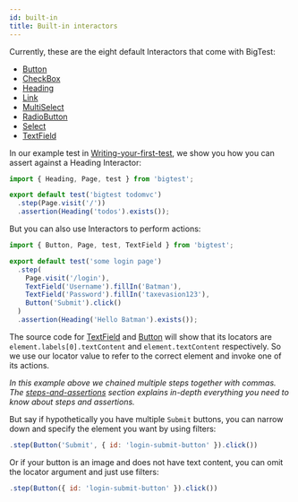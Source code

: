 ```yaml
---
id: built-in
title: Built-in interactors
---
```


Currently, these are the eight default Interactors that come with BigTest:
- [Button](/)
- [CheckBox](/)
- [Heading](/)
- [Link](/)
- [MultiSelect](/)
- [RadioButton](/)
- [Select](/)
- [TextField](/)

In our example test in [Writing-your-first-test](https://frontside.com/), we show you how you can assert against a Heading Interactor:
```js
import { Heading, Page, test } from 'bigtest';

export default test('bigtest todomvc')
  .step(Page.visit('/'))
  .assertion(Heading('todos').exists());
```

But you can also use Interactors to perform actions:
```js
import { Button, Page, test, TextField } from 'bigtest';

export default test('some login page')
  .step(
    Page.visit('/login'),
    TextField('Username').fillIn('Batman'),
    TextField('Password').fillIn('taxevasion123'),
    Button('Submit').click()
  )
  .assertion(Heading('Hello Batman').exists());
```

The source code for [TextField](https://frontside.com/) and [Button](https://frontside.com/) will show that its locators are `element.labels[0].textContent` and `element.textContent` respectively. So we use our locator value to refer to the correct element and invoke one of its actions.

_In this example above we chained multiple steps together with commas. The [steps-and-assertions](https://frontside.com/) section explains in-depth everything you need to know about steps and assertions._

But say if hypothetically you have multiple `Submit` buttons, you can narrow down and specify the element you want by using filters:
```js
.step(Button('Submit', { id: 'login-submit-button' }).click())
```

Or if your button is an image and does not have text content, you can omit the locator argument and just use filters:
```js
.step(Button({ id: 'login-submit-button' }).click())
```
